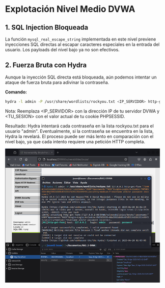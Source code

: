 # Explotación Nivel Medio DVWA

## 1. SQL Injection Bloqueada

La función `mysql_real_escape_string` implementada en este nivel previene inyecciones SQL directas al escapar caracteres especiales en la entrada del usuario. Los payloads del nivel bajo ya no son efectivos.

## 2. Fuerza Bruta con Hydra

Aunque la inyección SQL directa está bloqueada, aún podemos intentar un ataque de fuerza bruta para adivinar la contraseña.

**Comando:**
```bash
hydra -l admin -P /usr/share/wordlists/rockyou.txt <IP_SERVIDOR> http-get-form "/dvwa/vulnerabilities/brute/:username=^USER^&password=^PASS^&Login=Login:H=Cookie:PHPSESSID=<TU_SESION>;security=medium:F=Username and/or password incorrect."
```

Nota: Reemplaza <IP_SERVIDOR> con la dirección IP de tu servidor DVWA y <TU_SESION> con el valor actual de tu cookie PHPSESSID.

Resultado: Hydra intentará cada contraseña en la lista rockyou.txt para el usuario "admin". Eventualmente, si la contraseña se encuentra en la lista, Hydra la revelará. El proceso puede ser más lento en comparación con el nivel bajo, ya que cada intento requiere una petición HTTP completa.

<img src="../../assets/BruteForceMedium01.png">
